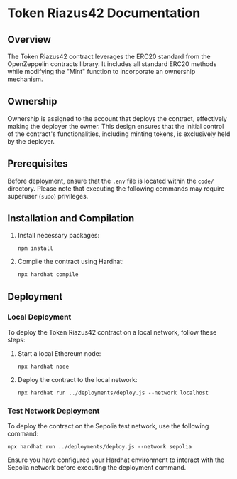 # Token Riazus42 Documentation

## Overview

The Token Riazus42 contract leverages the ERC20 standard from the OpenZeppelin contracts library. It includes all standard ERC20 methods while modifying the "Mint" function to incorporate an ownership mechanism.

## Ownership

Ownership is assigned to the account that deploys the contract, effectively making the deployer the owner. This design ensures that the initial control of the contract's functionalities, including minting tokens, is exclusively held by the deployer.

## Prerequisites

Before deployment, ensure that the `.env` file is located within the `code/` directory. Please note that executing the following commands may require superuser (`sudo`) privileges.

## Installation and Compilation

1. Install necessary packages:
   ```
   npm install
   ```

2. Compile the contract using Hardhat:
   ```
   npx hardhat compile
   ```

## Deployment

### Local Deployment

To deploy the Token Riazus42 contract on a local network, follow these steps:

1. Start a local Ethereum node:
   ```
   npx hardhat node
   ```

2. Deploy the contract to the local network:
   ```
   npx hardhat run ../deployments/deploy.js --network localhost
   ```

### Test Network Deployment

To deploy the contract on the Sepolia test network, use the following command:

```
npx hardhat run ../deployments/deploy.js --network sepolia
```

Ensure you have configured your Hardhat environment to interact with the Sepolia network before executing the deployment command.